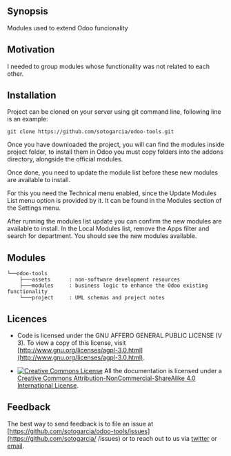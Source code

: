 ## Synopsis

Modules used to extend Odoo funcionality


## Motivation

I needed to group modules whose functionality was not related to each other.

## Installation

Project can be cloned on your server using git command line, following line is
an example:

```
git clone https://github.com/sotogarcia/odoo-tools.git
```

Once you have downloaded the project, you will can find the modules inside
project folder, to install them in Odoo you must copy folders into the addons
directory, alongside the official modules.

Once done, you need to update the module list before these new modules are
available to install.

For this you need the Technical menu enabled, since the Update Modules List
menu option is provided by it. It can be found in the Modules section of the
Settings menu.

After running the modules list update you can confirm the new modules are
available to install. In the Local Modules list, remove the Apps filter and
search for department. You should see the new modules available.


## Modules

```
└──odoo-tools
    ├───assets      : non-software development resources
    ├───modules     : business logic to enhance the Odoo existing functionality
    └───project     : UML schemas and project notes
```

## Licences

* Code is licensed under the GNU AFFERO GENERAL PUBLIC LICENSE (V 3).
To view a copy of this license, visit [http://www.gnu.org/licenses/agpl-3.0.html](http://www.gnu.org/licenses/agpl-3.0.html).

* [![Creative Commons License](https://i.creativecommons.org/l/by-nc-sa/4.0/80x15.png)](http://creativecommons.org/licenses/by-nc/4.0/)
All the documentation is licensed under a [Creative Commons Attribution-NonCommercial-ShareAlike 4.0 International License](http://creativecommons.org/licenses/by-nc-sa/4.0/).


## Feedback

The best way to send feedback is to file an issue at [https://github.com/sotogarcia/odoo-tools/issues](https://github.com/sotogarcia/ /issues) or to reach out to us via [twitter](https://twitter.com/jorgedenarahio) or [email](sotogarcia@gmail.com).
